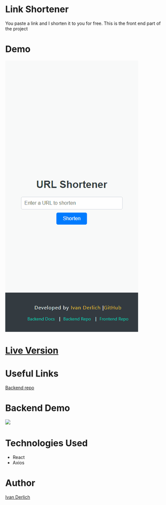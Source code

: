 # Link Shortener

<p id="description-urlshorteners-frontend"> You paste a link and I shorten it to you for free. This is the front end part of the project <p>

# Demo

<img src="docs/1.gif" id="main-image-urlshortener" />

# [Live Version](https://shorten.ivanderlich.com)

# Useful Links

[Backend repo](https://github.com/IvanDerlich/linkshortener)

# Backend Demo

<img src="docs/2.gif" />

# Technologies Used

<ul id="tech-list-urlshortener-frontend">
  <li>React</li>
  <li>Axios</li>
</ul>

# Author

[Ivan Derlich](ivanderlich.com)

